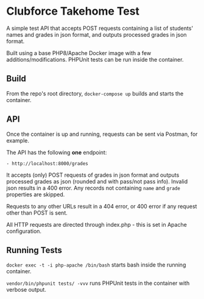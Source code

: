 # Clubforce Takehome Test
A simple test API that accepts POST requests containing a list of students' names and grades in json format, and outputs processed grades in json format.

Built using a base PHP8/Apache Docker image with a few additions/modifications. PHPUnit tests can be run inside the container.

## Build
From the repo's root directory, `docker-compose up` builds and starts the container. 

## API
Once the container is up and running, requests can be sent via Postman, for example.

The API has the following **one** endpoint: 

    - http://localhost:8000/grades 

It accepts (only) POST requests of grades in json format and outputs processed grades as json (rounded and with pass/not pass info). Invalid json results in a 400 error. Any records not containing `name` and `grade` properties are skipped.

Requests to any other URLs result in a 404 error, or 400 error if any request other than POST is sent.

All HTTP requests are directed through index.php - this is set in Apache configuration.

## Running Tests
`docker exec -t -i php-apache /bin/bash` starts bash inside the running container.

`vendor/bin/phpunit tests/ -vvv` runs PHPUnit tests in the container with verbose output.
